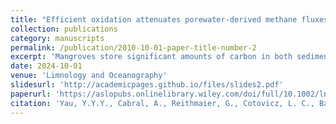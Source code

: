 ```yaml
---
title: "Efficient oxidation attenuates porewater‐derived methane fluxes in mangrove waters"
collection: publications
category: manuscripts
permalink: /publication/2010-10-01-paper-title-number-2
excerpt: 'Mangroves store significant amounts of carbon in both sediment and water. Methane (CH4) is often produced in anoxic, organic-rich sediments during carbon degradation and released to overlying waters via porewater exchange. Yet, a portion of CH4 can be oxidized to CO2 before emission. Here, we investigate whether CH4 oxidation impacts its emissions using high-temporal resolution CH4 concentration and stable isotope (δ13C-CH4) observations collected over 14 tidal cycles in 2 Brazilian mangrove creeks with no river inputs. We found higher CH4 concentrations (~ 150 nM) more depleted in 13C (−75‰) during low tide than high tide at both creeks. Similar δ13C-CH4 values between low tide surface waters and porewaters further suggest tidally driven porewater exchange as the main source of CH4. More 13C-enriched CH4 in surface waters and surface sediments than deep sediments indicate partial CH4 oxidation prior to exchange with the atmosphere. A stable isotope mass balance revealed that 17–58% of CH4 was oxidized at rates of 3–25 μmol m−2 d−1 in the water column of tidal creeks. A larger portion of deep porewater CH4 (45–61%) was oxidized in sediments prior to porewater exchange with surface creek waters. The two mangrove creeks had average water–air CH4 fluxes of 51–109 μmol m−2 d−1 over spring-neap tidal cycles. These aquatic CH4 emissions offset only < 3% of the mangroves' soil carbon sequestration. Overall, CH4 oxidation in both surface water and sediment attenuated CH4 emissions to the atmosphere.'
date: 2024-10-01
venue: 'Limnology and Oceanography'
slidesurl: 'http://academicpages.github.io/files/slides2.pdf'
paperurl: 'https://aslopubs.onlinelibrary.wiley.com/doi/full/10.1002/lno.12639'
citation: 'Yau, Y.Y.Y., Cabral, A., Reithmaier, G., Cotovicz, L. C., Barreira, J., Abril, G., Morana, C., Borges, A. V., Machado, W., Godoy, J. M., Bonaglia, S., & Santos, I. R. (2024). Efficient oxidation attenuates porewater‐derived methane fluxes in mangrove waters. Limnology and Oceanography, 69(9)'
---
```

